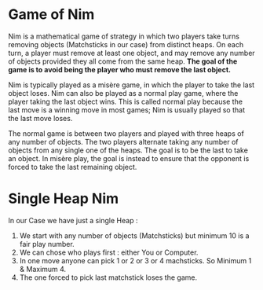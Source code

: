 # Game of Nim
  Nim is a mathematical game of strategy in which two players take turns removing objects (Matchsticks in our case) from
  distinct heaps. On each turn, a player must remove at least one object, and may remove any number of objects provided
  they all come from the same heap. <b>The goal of the game is to avoid being the player who must remove the last object.</b> 

  Nim is typically played as a misère game, in which the player to take the last object loses. Nim can also be played as a
  normal play game, where the player taking the last object wins. This is called normal play because the last move is a
  winning move in most games; Nim is usually played so that the last move loses.
  
  The normal game is between two players and played with three heaps of any number of objects. The two players alternate
  taking any number of objects from any single one of the heaps. The goal is to be the last to take an object. In misère
  play, the goal is instead to ensure that the opponent is forced to take the last remaining object.

# Single Heap Nim

  In our Case we have just a single Heap :
  1. We start with any number of objects (Matchsticks) but minimum 10 is a fair play number.
  2. We can chose who plays first : either You or Computer.
  3. In one move anyone can pick 1 or 2 or 3 or 4 machsticks. So Minimum 1 & Maximum 4.
  4. The one forced to pick last matchstick loses the game.
